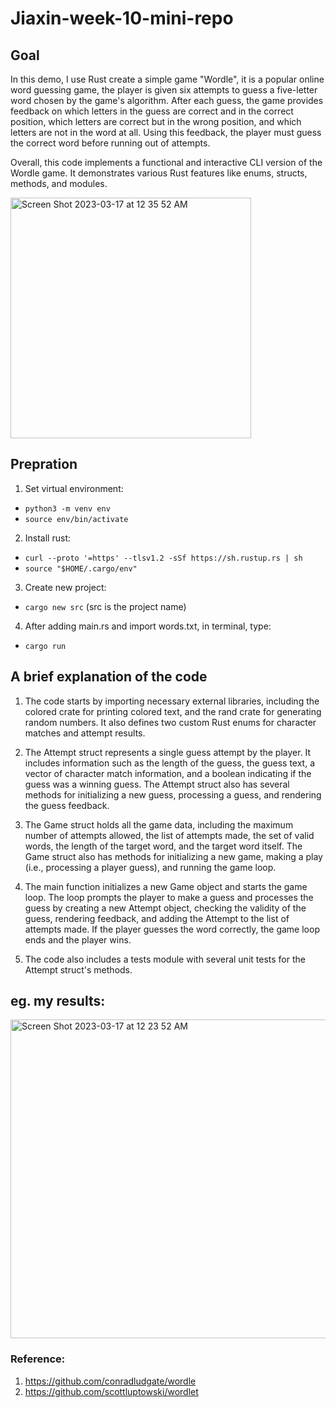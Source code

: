 # Jiaxin-week-10-mini-repo
## Goal
In this demo, I use Rust create a simple game "Wordle", it is a popular online word guessing game, the player is given six attempts to guess a five-letter word chosen by the game's algorithm. After each guess, the game provides feedback on which letters in the guess are correct and in the correct position, which letters are correct but in the wrong position, and which letters are not in the word at all. Using this feedback, the player must guess the correct word before running out of attempts.

Overall, this code implements a functional and interactive CLI version of the Wordle game. It demonstrates various Rust features like enums, structs, methods, and modules.

<img width="385" alt="Screen Shot 2023-03-17 at 12 35 52 AM" src="https://user-images.githubusercontent.com/112274822/225813607-cd6ddd91-c01d-4198-80de-5e6adcfe42c9.png">

## Prepration
1. Set virtual environment: 
* `python3 -m venv env`
* `source env/bin/activate`

2. Install rust: 
* `curl --proto '=https' --tlsv1.2 -sSf https://sh.rustup.rs | sh`
* `source "$HOME/.cargo/env"`

3. Create new project:
*  `cargo new src` (src is the project name)

4. After adding main.rs and import words.txt, in terminal, type:
* `cargo run`

## A brief explanation of the code
1. The code starts by importing necessary external libraries, including the colored crate for printing colored text, and the rand crate for generating random numbers. It also defines two custom Rust enums for character matches and attempt results.

2. The Attempt struct represents a single guess attempt by the player. It includes information such as the length of the guess, the guess text, a vector of character match information, and a boolean indicating if the guess was a winning guess. The Attempt struct also has several methods for initializing a new guess, processing a guess, and rendering the guess feedback.

3. The Game struct holds all the game data, including the maximum number of attempts allowed, the list of attempts made, the set of valid words, the length of the target word, and the target word itself. The Game struct also has methods for initializing a new game, making a play (i.e., processing a player guess), and running the game loop.

4. The main function initializes a new Game object and starts the game loop. The loop prompts the player to make a guess and processes the guess by creating a new Attempt object, checking the validity of the guess, rendering feedback, and adding the Attempt to the list of attempts made. If the player guesses the word correctly, the game loop ends and the player wins.

5. The code also includes a tests module with several unit tests for the Attempt struct's methods.

## eg. my results:
<img width="510" alt="Screen Shot 2023-03-17 at 12 23 52 AM" src="https://user-images.githubusercontent.com/112274822/225812673-01080f57-81a4-44f1-aeb6-c676467be72b.png">

### Reference:
1. https://github.com/conradludgate/wordle
2. https://github.com/scottluptowski/wordlet
